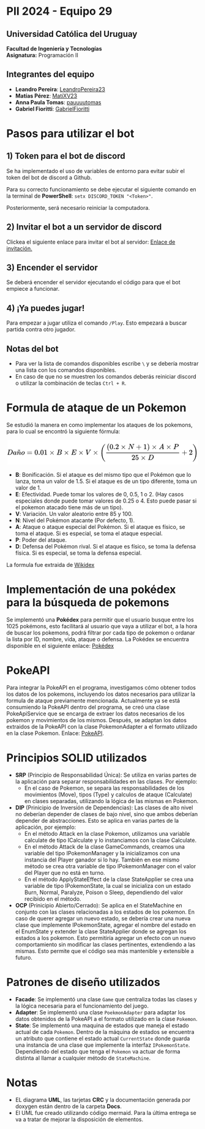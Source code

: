 # PII 2024 - Equipo 29

## Universidad Católica del Uruguay
**Facultad de Ingeniería y Tecnologías**  
**Asignatura:** Programación II  

## Integrantes del equipo
- **Leandro Pereira**: [LeandroPereira23](https://github.com/LeandroPereira23)
- **Matías Pérez**: [MatiXV23](https://github.com/MatiXV23)
- **Anna Paula Tomas**: [pauuuutomas](https://github.com/pauuuutomas)
- **Gabriel Fioritti**: [GabrielFioritti](https://github.com/GabrielFioritti)

# Pasos para utilizar el bot

## 1) Token para el bot de discord
Se ha implementado el uso de variables de entorno para evitar subir el token del bot de discord a Github.

Para su correcto funcionamiento se debe ejecutar el siguiente comando en la terminal de **PowerShell**:
`setx DISCORD_TOKEN "<Token>"`.

Posteriormente, será necesario reiniciar la computadora.

## 2) Invitar el bot a un servidor de discord
Clickea el siguiente enlace para invitar el bot al servidor: [Enlace de invitación.](https://discord.com/oauth2/authorize?client_id=1297389213922361396&permissions=8&integration_type=0&scope=bot+applications.commands)

## 3) Encender el servidor
Se deberá encender el servidor ejecutando el código para que el bot empiece a funcionar.

## 4) ¡Ya puedes jugar!
Para empezar a jugar utiliza el comando `/Play`. Esto empezará a buscar partida contra otro jugador.

## Notas del bot
- Para ver la lista de comandos disponibles escribe `\` y se debería mostrar una lista con los comandos disponibles.
- En caso de que no se muestren los comandos deberás reiniciar discord o utilizar la combinación de teclas `Ctrl + R`.

# Formula de ataque de un Pokemon
Se estudió la manera en como implementar los ataques de los pokemons, para lo cual se encontró la siguiente fórmula:

<div style="text-align: center;">
  <img src="assets/formulaAtaque.png" alt="Formula de ataque" />
</div>

- **B**: Bonificación. Si el ataque es del mismo tipo que el Pokémon que lo lanza, toma un valor de 1.5. Si el ataque es de un tipo diferente, toma un valor de 1.
- **E**: Efectividad. Puede tomar los valores de 0, 0.5, 1 o 2. (Hay casos especiales donde puede tomar valores de 0.25 o 4. Esto puede pasar si el pokemon atacado tiene más de un tipo).
- **V**: Variación. Un valor aleatorio entre 85 y 100.
- **N**: Nivel del Pokémon atacante (Por defecto, 1).
- **A**: Ataque o ataque especial del Pokémon. Si el ataque es físico, se toma el ataque. Si es especial, se toma el ataque especial.
- **P**: Poder del ataque.
- **D**: Defensa del Pokémon rival. Si el ataque es físico, se toma la defensa física. Si es especial, se toma la defensa especial.

La formula fue extraida de [Wikidex](https://www.wikidex.net/wiki/Daño)

# Implementación de una pokédex para la búsqueda de pokemons
Se implementó una **Pokédex** para permitir que el usuario busque entre los 1025 pokémons, esto facilitará al usuario que vaya a utilizar el bot, a la hora de buscar los pokemons, podrá filtrar por cada tipo de pokemon o ordanar la lista por ID, nombre, vida, ataque o defensa. 
La Pokédex se encuentra disponible en el siguiente enlace: [Pokédex](https://pokemon-blog-api.netlify.app)

# PokeAPI
Para integrar la PokeAPI en el programa, investigamos cómo obtener todos los datos de los pokemons, incluyendo los datos necesarios para utilizar la formula de ataque previamente mencionada. 
Actualmente ya se está consumiendo la PokeAPI dentro del programa, se creó una clase PokeApiService que se encarga de extraer los datos necesarios de los pokemon y movimientos de los mismos.
Después, se adaptan los datos extraidos de la PokeAPI con la clase PokemonAdapter a el formato utilizado en la clase Pokemon.
Enlace: [PokeAPI](https://pokeapi.co).

# Principios SOLID utilizados
- **SRP** (Principio de Responsabilidad Única): Se utiliza en varias partes de la aplicación para separar responsabilidades en las clases. Por ejemplo:
  - En el caso de Pokemon, se separa las responsabilidades de los movimientos (Move), tipos (Type) y calculos de ataque (Calculate) en clases separadas, utilizando la lógica de las mismas en Pokemon.
- **DIP** (Prinicipio de Inversión de Dependencias): Las clases de alto nivel no deberían depender de clases de bajo nivel, sino que ambos deberían depender de abstracciones. Esto se aplica en varias partes de la aplicación, por ejemplo:
  - En el método Attack en la clase Pokemon, utilizamos una variable calculate de tipo ICalculate y lo instanciamos con la clase Calculate.
  - En el método Attack de la clase GameCommands, creamos una variable del tipo IPokemonManager y la inicializamos con una instancia del Player ganador si lo hay. También en ese mismo método se crea otra variable de tipo IPokemonManager con el valor del Player que no está en turno.
  - En el método ApplyStateEffect de la clase StateApplier se crea una variable de tipo IPokemonState, la cual se inicializa con un estado Burn, Normal, Paralyze, Poison o Sleep, dependiendo del valor recibido en el método.
- **OCP** (Prinicipio Abierto/Cerrado): Se aplica en el StateMachine en conjunto con las clases relacionadas a los estados de los pokemon. En caso de querer agregar un nuevo estado, se debería crear una nueva clase que implemente <c>IPokemonState</c>,
  agregar el nombre del estado en el <c>EnumState</c> y extender la clase <c>StateApplier</c> donde se agregan los estados a los pokemon. Esto permitiría agregar un efecto con un nuevo comportamiento sin modificar las clases pertinentes, extendiendo a las mismas.
  Esto permite que el código sea más mantenible y extensible a futuro.

# Patrones de diseño utilizados
- **Facade**: Se implementó una clase `Game` que centraliza todas las clases y la lógica necesaria para el funcionamiento del juego.
- **Adapter**: Se implementó una clase `PoekmonAdapter` para adaptar los datos obtenidos de la PokeAPI a el formato utilizado en la clase `Pokemon`.
- **State**: Se implementó una maquina de estados que maneja el estado actual de cada `Pokemon`. Dentro de la máquina de estados se encuentra un atributo 
que contiene el estado actual `CurrentState` donde guarda una instancia de una clase que implemente la interfaz `IPokemonState`. 
Dependiendo del estado que tenga el `Pokemon` va actuar de forma distinta al llamar a cualquier método de `StateMachine`.

# Notas
- EL diagrama **UML**, las tarjetas **CRC** y la documentación generada por doxygen están dentro de la carpeta **Docs**.
- El UML fue creado utilizando código mermaid. Para la última entrega se va a tratar de mejorar la disposición de elementos.